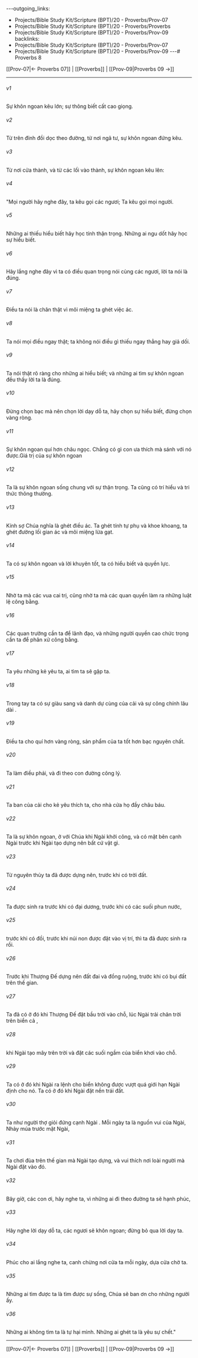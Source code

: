 ---outgoing_links:
  - Projects/Bible Study Kit/Scripture (BPT)/20 - Proverbs/Prov-07
  - Projects/Bible Study Kit/Scripture (BPT)/20 - Proverbs/Proverbs
  - Projects/Bible Study Kit/Scripture (BPT)/20 - Proverbs/Prov-09
backlinks:
  - Projects/Bible Study Kit/Scripture (BPT)/20 - Proverbs/Prov-07
  - Projects/Bible Study Kit/Scripture (BPT)/20 - Proverbs/Prov-09
---# Proverbs 8

[[Prov-07|← Proverbs 07]] | [[Proverbs]] | [[Prov-09|Proverbs 09 →]]
***



###### v1 
Sự khôn ngoan kêu lớn; sự thông biết cất cao giọng. 

###### v2 
Từ trên đỉnh đồi dọc theo đường, từ nơi ngã tư, sự khôn ngoan đứng kêu. 

###### v3 
Từ nơi cửa thành, và từ các lối vào thành, sự khôn ngoan kêu lên: 

###### v4 
"Mọi người hãy nghe đây, ta kêu gọi các ngươi; Ta kêu gọi mọi người. 

###### v5 
Những ai thiếu hiểu biết hãy học tính thận trọng. Những ai ngu dốt hãy học sự hiểu biết. 

###### v6 
Hãy lắng nghe đây vì ta có điều quan trọng nói cùng các ngươi, lời ta nói là đúng. 

###### v7 
Điều ta nói là chân thật vì môi miệng ta ghét việc ác. 

###### v8 
Ta nói mọi điều ngay thật; ta không nói điều gì thiếu ngay thẳng hay giả dối. 

###### v9 
Ta nói thật rõ ràng cho những ai hiểu biết; và những ai tìm sự khôn ngoan đều thấy lời ta là đúng. 

###### v10 
Đừng chọn bạc mà nên chọn lời dạy dỗ ta, hãy chọn sự hiểu biết, đừng chọn vàng ròng. 

###### v11 
Sự khôn ngoan quí hơn châu ngọc. Chẳng có gì con ưa thích mà sánh với nó được.Giá trị của sự khôn ngoan 

###### v12 
Ta là sự khôn ngoan sống chung với sự thận trọng. Ta cũng có trí hiểu và tri thức thông thường. 

###### v13 
Kính sợ Chúa nghĩa là ghét điều ác. Ta ghét tính tự phụ và khoe khoang, ta ghét đường lối gian ác và môi miệng lừa gạt. 

###### v14 
Ta có sự khôn ngoan và lời khuyên tốt, ta có hiểu biết và quyền lực. 

###### v15 
Nhờ ta mà các vua cai trị, cũng nhờ ta mà các quan quyền làm ra những luật lệ công bằng. 

###### v16 
Các quan trưởng cần ta để lãnh đạo, và những người quyền cao chức trọng cần ta để phân xử công bằng. 

###### v17 
Ta yêu những kẻ yêu ta, ai tìm ta sẽ gặp ta. 

###### v18 
Trong tay ta có sự giàu sang và danh dự cùng của cải và sự công chính lâu dài . 

###### v19 
Điều ta cho quí hơn vàng ròng, sản phẩm của ta tốt hơn bạc nguyên chất. 

###### v20 
Ta làm điều phải, và đi theo con đường công lý. 

###### v21 
Ta ban của cải cho kẻ yêu thích ta, cho nhà cửa họ đầy châu báu. 

###### v22 
Ta là sự khôn ngoan, ở với Chúa khi Ngài khởi công, và có mặt bên cạnh Ngài trước khi Ngài tạo dựng nên bất cứ vật gì. 

###### v23 
Từ nguyên thủy ta đã được dựng nên, trước khi có trời đất. 

###### v24 
Ta được sinh ra trước khi có đại dương, trước khi có các suối phun nước, 

###### v25 
trước khi có đồi, trước khi núi non được đặt vào vị trí, thì ta đã được sinh ra rồi. 

###### v26 
Trước khi Thượng Đế dựng nên đất đai và đồng ruộng, trước khi có bụi đất trên thế gian. 

###### v27 
Ta đã có ở đó khi Thượng Đế đặt bầu trời vào chỗ, lúc Ngài trải chân trời trên biển cả , 

###### v28 
khi Ngài tạo mây trên trời và đặt các suối ngầm của biển khơi vào chỗ. 

###### v29 
Ta có ở đó khi Ngài ra lệnh cho biển không được vượt quá giới hạn Ngài định cho nó. Ta có ở đó khi Ngài đặt nền trái đất. 

###### v30 
Ta như người thợ giỏi đứng cạnh Ngài . Mỗi ngày ta là nguồn vui của Ngài, Nhảy múa trước mặt Ngài, 

###### v31 
Ta chơi đùa trên thế gian mà Ngài tạo dựng, và vui thích nơi loài người mà Ngài đặt vào đó. 

###### v32 
Bây giờ, các con ơi, hãy nghe ta, vì những ai đi theo đường ta sẽ hạnh phúc, 

###### v33 
Hãy nghe lời dạy dỗ ta, các ngươi sẽ khôn ngoan; đừng bỏ qua lời dạy ta. 

###### v34 
Phúc cho ai lắng nghe ta, canh chừng nơi cửa ta mỗi ngày, dựa cửa chờ ta. 

###### v35 
Những ai tìm được ta là tìm được sự sống, Chúa sẽ ban ơn cho những người ấy. 

###### v36 
Những ai không tìm ta là tự hại mình. Những ai ghét ta là yêu sự chết."

***
[[Prov-07|← Proverbs 07]] | [[Proverbs]] | [[Prov-09|Proverbs 09 →]]

